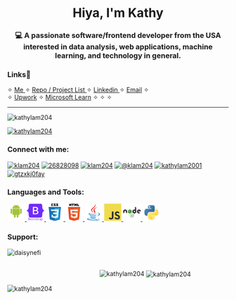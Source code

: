 <h1 align="center">Hiya, I'm Kathy</h1>
<h3 align="center">💻 A passionate software/frontend developer from the USA interested in data analysis, web applications, machine learning, and technology in general.</h3>

<!--If anyone sees this, no you didn't! ✨-->

<h3>Links📎</h3>
✧ <a href= "https://kathylam204.github.io/"> Me </a> ✧ <a href= "https://github.com/kathylam204/project-listing"> Repo / Project List </a> ✧ <a href= "https://www.linkedin.com/in/klam204/"> Linkedin </a> ✧ <a href= "mailto: kathylambusiness@gmail.com"> Email</a> ✧ <br>
✧ <a href="https://www.upwork.com/freelancers/~014119e04e76a369c4?viewMode=1">Upwork</a> ✧ <a href="https://learn.microsoft.com/en-us/users/klam204/?tab=tab-learning-paths">Microsoft Learn</a> ✧ ✧ ✧
<hr>

<p align="left"> <img src="https://komarev.com/ghpvc/?username=kathylam204&label=Profile%20views&color=5cc0ff&style=plastic" alt="kathylam204" /> </p>

<p align="left"> <a href="https://github.com/ryo-ma/github-profile-trophy"><img src="https://github-profile-trophy.vercel.app/?username=kathylam204" alt="kathylam204" /></a> </p>

<h3 align="left">Connect with me:</h3>
<p align="left">
<a href="https://linkedin.com/in/klam204" target="blank"><img align="center" src="https://raw.githubusercontent.com/rahuldkjain/github-profile-readme-generator/master/src/images/icons/Social/linked-in-alt.svg" alt="klam204" height="30" width="40" /></a>
<a href="https://stackoverflow.com/users/26828098" target="blank"><img align="center" src="https://raw.githubusercontent.com/rahuldkjain/github-profile-readme-generator/master/src/images/icons/Social/stack-overflow.svg" alt="26828098" height="30" width="40" /></a>
<a href="https://dribbble.com/klam204" target="blank"><img align="center" src="https://raw.githubusercontent.com/rahuldkjain/github-profile-readme-generator/master/src/images/icons/Social/dribbble.svg" alt="klam204" height="30" width="40" /></a>
<a href="https://hashnode.com/@klam204" target="blank"><img align="center" src="https://raw.githubusercontent.com/rahuldkjain/github-profile-readme-generator/master/src/images/icons/Social/hashnode.svg" alt="@klam204" height="30" width="40" /></a>
<a href="https://www.hackerrank.com/kathylam2001" target="blank"><img align="center" src="https://raw.githubusercontent.com/rahuldkjain/github-profile-readme-generator/master/src/images/icons/Social/hackerrank.svg" alt="kathylam2001" height="30" width="40" /></a>
<a href="https://www.leetcode.com/gtzxkj0fay" target="blank"><img align="center" src="https://raw.githubusercontent.com/rahuldkjain/github-profile-readme-generator/master/src/images/icons/Social/leet-code.svg" alt="gtzxkj0fay" height="30" width="40" /></a>
</p>

<h3 align="left">Languages and Tools:</h3>
<p align="left"> <a href="https://developer.android.com" target="_blank" rel="noreferrer"> <img src="https://raw.githubusercontent.com/devicons/devicon/master/icons/android/android-original-wordmark.svg" alt="android" width="40" height="40"/> </a> <a href="https://getbootstrap.com" target="_blank" rel="noreferrer"> <img src="https://raw.githubusercontent.com/devicons/devicon/master/icons/bootstrap/bootstrap-plain-wordmark.svg" alt="bootstrap" width="40" height="40"/> </a> <a href="https://www.w3schools.com/css/" target="_blank" rel="noreferrer"> <img src="https://raw.githubusercontent.com/devicons/devicon/master/icons/css3/css3-original-wordmark.svg" alt="css3" width="40" height="40"/> </a> <a href="https://www.w3.org/html/" target="_blank" rel="noreferrer"> <img src="https://raw.githubusercontent.com/devicons/devicon/master/icons/html5/html5-original-wordmark.svg" alt="html5" width="40" height="40"/> </a> <a href="https://www.java.com" target="_blank" rel="noreferrer"> <img src="https://raw.githubusercontent.com/devicons/devicon/master/icons/java/java-original.svg" alt="java" width="40" height="40"/> </a> <a href="https://developer.mozilla.org/en-US/docs/Web/JavaScript" target="_blank" rel="noreferrer"> <img src="https://raw.githubusercontent.com/devicons/devicon/master/icons/javascript/javascript-original.svg" alt="javascript" width="40" height="40"/> </a> <a href="https://nodejs.org" target="_blank" rel="noreferrer"> <img src="https://raw.githubusercontent.com/devicons/devicon/master/icons/nodejs/nodejs-original-wordmark.svg" alt="nodejs" width="40" height="40"/> </a> <a href="https://www.python.org" target="_blank" rel="noreferrer"> <img src="https://raw.githubusercontent.com/devicons/devicon/master/icons/python/python-original.svg" alt="python" width="40" height="40"/> </a> </p>

<h3 align="left">Support:</h3>
<p><a href="https://ko-fi.com/daisynefi"> <img align="left" src="https://cdn.ko-fi.com/cdn/kofi3.png?v=3" height="50" width="210" alt="daisynefi" /></a></p><br><br>

<p><img align="left" src="https://github-readme-stats.vercel.app/api/top-langs?username=kathylam204&show_icons=true&theme=cobalt&locale=en&layout=compact" alt="kathylam204" /></p>

<p>&nbsp;<img align="center" src="https://github-readme-stats.vercel.app/api?username=kathylam204&show_icons=true&locale=en" alt="kathylam204" /></p>

<p><img align="center" src="https://github-readme-streak-stats.herokuapp.com/?user=kathylam204&" alt="kathylam204" /></p>
